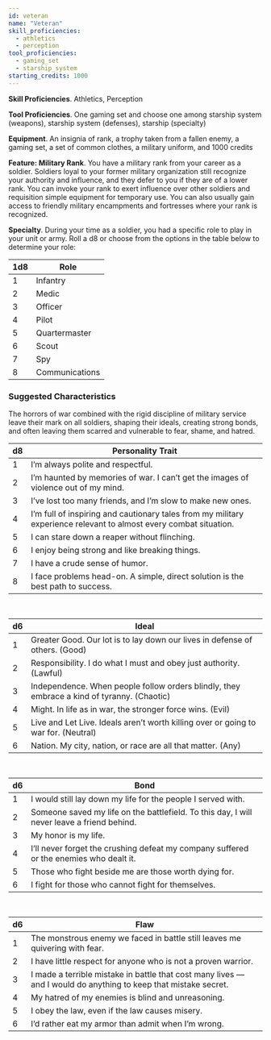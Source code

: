 ```yaml
---
id: veteran
name: "Veteran"
skill_proficiencies:
  - athletics
  - perception
tool_proficiencies:
  - gaming_set
  - starship_system
starting_credits: 1000
---
```


__Skill Proficiencies__. Athletics, Perception

__Tool Proficiencies__. One gaming set and choose one among starship system (weapons), starship system (defenses), starship (specialty)

__Equipment__. An insignia of rank, a trophy taken from a fallen enemy, a gaming set, a set of common clothes, a military uniform,
and 1000 credits

__Feature: Military Rank__. You have a military rank from your career as a soldier. Soldiers loyal to your former military
organization still recognize your authority and influence, and they defer to you if they are of a lower rank. You can
invoke your rank to exert influence over other soldiers and requisition simple equipment for temporary use. You can also
usually gain access to friendly military encampments and fortresses where your rank is recognized.

__Specialty__. During your time as a soldier, you had a specific role to play in your unit or army. Roll a d8 or choose
from the options in the table below to determine your role:

1d8 | Role
--- | ---
1	| Infantry
2	| Medic
3 | Officer
4	| Pilot
5	| Quartermaster
6 | Scout
7	| Spy
8	| Communications

<div class="hr"></div>

### Suggested Characteristics
The horrors of war combined with the rigid discipline of military service leave their mark on all soldiers,
shaping their ideals, creating strong bonds, and often leaving them scarred and vulnerable to fear, shame, and hatred.

d8 | Personality Trait
--- | ---
1 | I’m always polite and respectful.
2 | I’m haunted by memories of war. I can’t get the images of violence out of my mind.
3 | I’ve lost too many friends, and I’m slow to make new ones.
4 | I’m full of inspiring and cautionary tales from my military experience relevant to almost every combat situation.
5 | I can stare down a reaper without flinching.
6 | I enjoy being strong and like breaking things.
7 | I have a crude sense of humor.
8 | I face problems head-on. A simple, direct solution is the best path to success.

<br>

d6 | Ideal
--- | ---
1 | Greater Good. Our lot is to lay down our lives in defense of others. (Good)
2 | Responsibility. I do what I must and obey just authority. (Lawful)
3 | Independence. When people follow orders blindly, they embrace a kind of tyranny. (Chaotic)
4 | Might. In life as in war, the stronger force wins. (Evil)
5 | Live and Let Live. Ideals aren’t worth killing over or going to war for. (Neutral)
6 | Nation. My city, nation, or race are all that matter. (Any)

<br>

d6 | Bond
--- | ---
1 | I would still lay down my life for the people I served with.
2 | Someone saved my life on the battlefield. To this day, I will never leave a friend behind.
3 | My honor is my life.
4 | I’ll never forget the crushing defeat my company suffered or the enemies who dealt it.
5 | Those who fight beside me are those worth dying for.
6 | I fight for those who cannot fight for themselves.

<br>

d6 | Flaw
--- | ---
1 | The monstrous enemy we faced in battle still leaves me quivering with fear.
2 | I have little respect for anyone who is not a proven warrior.
3 | I made a terrible mistake in battle that cost many lives — and I would do anything to keep that mistake secret.
4 | My hatred of my enemies is blind and unreasoning.
5 | I obey the law, even if the law causes misery.
6 | I’d rather eat my armor than admit when I’m wrong.

<source-reference pages="42"></source-reference>